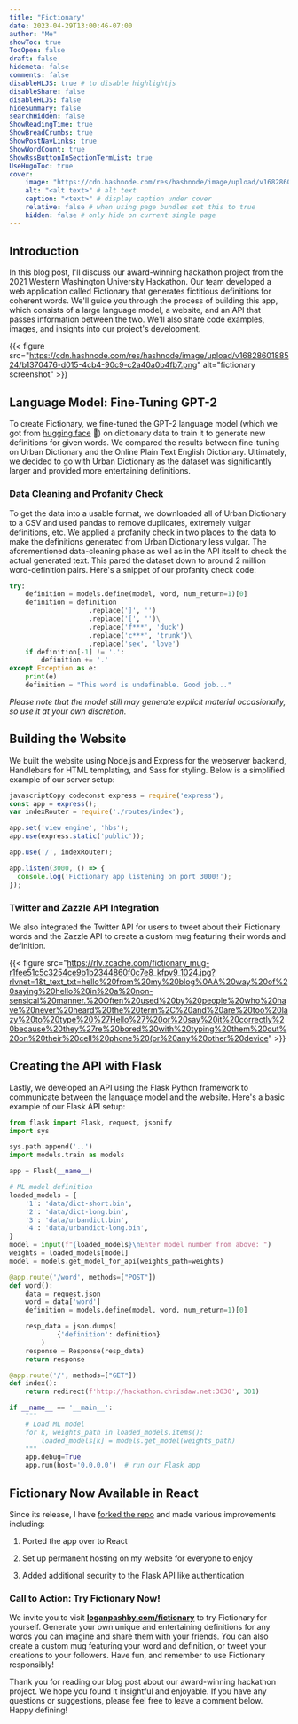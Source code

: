 ```yaml
---
title: "Fictionary"
date: 2023-04-29T13:00:46-07:00
author: "Me"
showToc: true
TocOpen: false
draft: false
hidemeta: false
comments: false
disableHLJS: true # to disable highlightjs
disableShare: false
disableHLJS: false
hideSummary: false
searchHidden: false
ShowReadingTime: true
ShowBreadCrumbs: true
ShowPostNavLinks: true
ShowWordCount: true
ShowRssButtonInSectionTermList: true
UseHugoToc: true
cover:
    image: "https://cdn.hashnode.com/res/hashnode/image/upload/v1682860188524/b1370476-d015-4cb4-90c9-c2a40a0b4fb7.png" # image path/url
    alt: "<alt text>" # alt text
    caption: "<text>" # display caption under cover
    relative: false # when using page bundles set this to true
    hidden: false # only hide on current single page
---
```


## Introduction

In this blog post, I'll discuss our award-winning hackathon project from the 2021 Western Washington University Hackathon. Our team developed a web application called Fictionary that generates fictitious definitions for coherent words. We'll guide you through the process of building this app, which consists of a large language model, a website, and an API that passes information between the two. We'll also share code examples, images, and insights into our project's development.

{{< figure src="https://cdn.hashnode.com/res/hashnode/image/upload/v1682860188524/b1370476-d015-4cb4-90c9-c2a40a0b4fb7.png" alt="fictionary screenshot" >}}

## **Language Model: Fine-Tuning GPT-2**

To create Fictionary, we fine-tuned the GPT-2 language model (which we got from [hugging face](https://huggingface.co/) 🤗) on dictionary data to train it to generate new definitions for given words. We compared the results between fine-tuning on Urban Dictionary and the Online Plain Text English Dictionary. Ultimately, we decided to go with Urban Dictionary as the dataset was significantly larger and provided more entertaining definitions.

### **Data Cleaning and Profanity Check**

To get the data into a usable format, we downloaded all of Urban Dictionary to a CSV and used pandas to remove duplicates, extremely vulgar definitions, etc. We applied a profanity check in two places to the data to make the definitions generated from Urban Dictionary less vulgar. The aforementioned data-cleaning phase as well as in the API itself to check the actual generated text. This pared the dataset down to around 2 million word-definition pairs. Here's a snippet of our profanity check code:

```python
try:
    definition = models.define(model, word, num_return=1)[0]
    definition = definition
                    .replace(']', '')
                    .replace('[', '')\
                    .replace('f***', 'duck')
                    .replace('c***', 'trunk')\
                    .replace('sex', 'love')
    if definition[-1] != '.':
        definition += '.'
except Exception as e:
    print(e)
    definition = "This word is undefinable. Good job..."
```

*Please note that the model still may generate explicit material occasionally, so use it at your own discretion.*

## **Building the Website**

We built the website using Node.js and Express for the webserver backend, Handlebars for HTML templating, and Sass for styling. Below is a simplified example of our server setup:

```javascript
javascriptCopy codeconst express = require('express');
const app = express();
var indexRouter = require('./routes/index');

app.set('view engine', 'hbs');
app.use(express.static('public'));

app.use('/', indexRouter);

app.listen(3000, () => {
  console.log('Fictionary app listening on port 3000!');
});
```

### **Twitter and Zazzle API Integration**

We also integrated the Twitter API for users to tweet about their Fictionary words and the Zazzle API to create a custom mug featuring their words and definition.

{{< figure src="https://rlv.zcache.com/fictionary_mug-r1fee51c5c3254ce9b1b2344860f0c7e8_kfpv9_1024.jpg?rlvnet=1&t_text_txt=hello%20from%20my%20blog%0AA%20way%20of%20saying%20hello%20in%20a%20non-sensical%20manner.%20Often%20used%20by%20people%20who%20have%20never%20heard%20the%20term%2C%20and%20are%20too%20lazy%20to%20type%20%27Hello%27%20or%20say%20it%20correctly%20because%20they%27re%20bored%20with%20typing%20them%20out%20on%20their%20cell%20phone%20(or%20any%20other%20device" >}}

## **Creating the API with Flask**

Lastly, we developed an API using the Flask Python framework to communicate between the language model and the website. Here's a basic example of our Flask API setup:

```python
from flask import Flask, request, jsonify
import sys

sys.path.append('..')
import models.train as models

app = Flask(__name__)

# ML model definition
loaded_models = {
    '1': 'data/dict-short.bin',
    '2': 'data/dict-long.bin',
    '3': 'data/urbandict.bin',
    '4': 'data/urbandict-long.bin',
}
model = input(f"{loaded_models}\nEnter model number from above: ")
weights = loaded_models[model]
model = models.get_model_for_api(weights_path=weights)

@app.route('/word', methods=["POST"])
def word():
    data = request.json
    word = data['word']
    definition = models.define(model, word, num_return=1)[0]

    resp_data = json.dumps(
            {'definition': definition}
        )
    response = Response(resp_data)
    return response

@app.route('/', methods=["GET"])
def index():
    return redirect(f'http://hackathon.chrisdaw.net:3030', 301)

if __name__ == '__main__':
    """
    # Load ML model
    for k, weights_path in loaded_models.items():
        loaded_models[k] = models.get_model(weights_path)
    """
    app.debug=True
    app.run(host='0.0.0.0')  # run our Flask app
```

## **Fictionary Now Available in React**

Since its release, I have [forked the repo](https://github.com/pashbylogan/Fictionary) and made various improvements including:

1. Ported the app over to React
    
2. Set up permanent hosting on my website for everyone to enjoy
    
3. Added additional security to the Flask API like authentication
    

### **Call to Action: Try Fictionary Now!**

We invite you to visit [**loganpashby.com/fictionary**](http://loganpashby.com/fictionary) to try Fictionary for yourself. Generate your own unique and entertaining definitions for any words you can imagine and share them with your friends. You can also create a custom mug featuring your word and definition, or tweet your creations to your followers. Have fun, and remember to use Fictionary responsibly!

Thank you for reading our blog post about our award-winning hackathon project. We hope you found it insightful and enjoyable. If you have any questions or suggestions, please feel free to leave a comment below. Happy defining!
